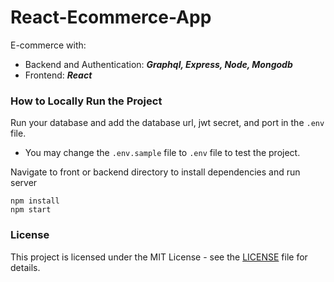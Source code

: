 # React-Ecommerce-App

E-commerce with:

- Backend and Authentication: **_Graphql, Express, Node, Mongodb_**
- Frontend: **_React_**

### How to Locally Run the Project

Run your database and add the database url, jwt secret, and port in the `.env` file.

- You may change the `.env.sample` file to `.env` file to test the project.

Navigate to front or backend directory to install dependencies and run server

```
npm install
npm start
```

### License

This project is licensed under the MIT License - see the [LICENSE](LICENSE) file for details.
